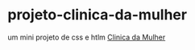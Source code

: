 # projeto-clinica-da-mulher
 um mini projeto de css e htlm
<a href="https://fagner-c.github.io/projeto-clinica-da-mulher/">Clinica da Mulher</a>